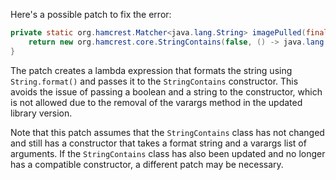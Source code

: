 Here's a possible patch to fix the error:
```java
private static org.hamcrest.Matcher<java.lang.String> imagePulled(final java.lang.String image) {
    return new org.hamcrest.core.StringContains(false, () -> java.lang.String.format("Status: Downloaded newer image for %s", image));
}
```
The patch creates a lambda expression that formats the string using `String.format()` and passes it to the `StringContains` constructor. This avoids the issue of passing a boolean and a string to the constructor, which is not allowed due to the removal of the varargs method in the updated library version.

Note that this patch assumes that the `StringContains` class has not changed and still has a constructor that takes a format string and a varargs list of arguments. If the `StringContains` class has also been updated and no longer has a compatible constructor, a different patch may be necessary.